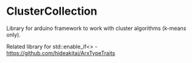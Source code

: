 # ClusterCollection
Library for arduino framework to work with cluster algorithms (k-means only).

Related library for std::enable_if<> - https://github.com/hideakitai/ArxTypeTraits
